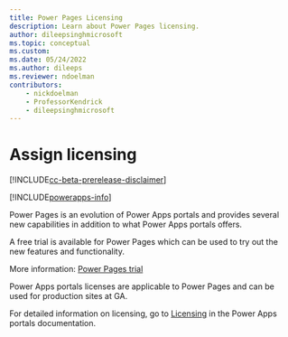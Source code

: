 ```yaml
---
title: Power Pages Licensing
description: Learn about Power Pages licensing.
author: dileepsinghmicrosoft
ms.topic: conceptual
ms.custom: 
ms.date: 05/24/2022
ms.author: dileeps
ms.reviewer: ndoelman
contributors:
    - nickdoelman
    - ProfessorKendrick
    - dileepsinghmicrosoft
---
```


# Assign licensing

[!INCLUDE[cc-beta-prerelease-disclaimer](../includes/cc-beta-prerelease-disclaimer.md)]

[!INCLUDE[powerapps-info](../includes/cc-powerapps-info.md)]

Power Pages is an evolution of Power Apps portals and provides several new capabilities in addition to what Power Apps portals offers.
 
A free trial is available for Power Pages which can be used to try out the new features and functionality.

More information: [Power Pages trial](../getting-started/trial-signup.md)

Power Apps portals licenses are applicable to Power Pages and can be used for production sites at GA.

For detailed information on licensing, go to [Licensing](/power-platform/admin/powerapps-flow-licensing-faq#portals) in the Power Apps portals documentation.

